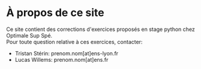 # À propos de ce site     
Ce site contient des corrections d'exercices proposés en stage python chez Optimale Sup Spé.    
Pour toute question relative à ces exercices, contacter:    
- Tristan Stérin: prenom.nom[at]ens-lyon.fr    
- Lucas Willems: prenom.nom[at]ens.fr    

